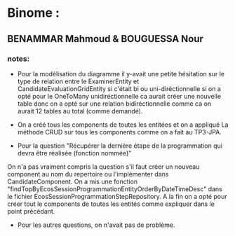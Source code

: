 #   Binome : 
## BENAMMAR Mahmoud  &  BOUGUESSA Nour

### notes:
- Pour la modélisation du diagramme il y-avait une petite hésitation sur le type de relation entre le ExaminerEntity et CandidateEvaluationGridEntity si c'était bi ou uni-diréctionnelle si on a opté pour le OneToMany unidiréctionnelle ca aurait créer une nouvelle table donc on a opté sur une relation bidiréctionnelle comme ca on aurait 12 tables au total (comme demandé).

- On a créé tous les components de toutes les entitées et on a appliqué La méthode CRUD sur tous les components comme on a fait au TP3-JPA.

- Pour la question "Récupérer la dernière étape de la programmation qui devra être réalisée (fonction nommée)"

On n'a pas vraiment compris la question s'il faut créer un nouveau component au nom du repertoire ou l'implémenter dans CandidateComponent. On a mis une fonction "findTopByEcosSessionProgrammationEntityOrderByDateTimeDesc" dans le fichier EcosSessionProgrammationStepRepository. A la fin on a opté pour créer tout le components de toutes les entités comme expliquer dans le point précédant. 

- Pour les autres questions, on n'avait pas de problème.